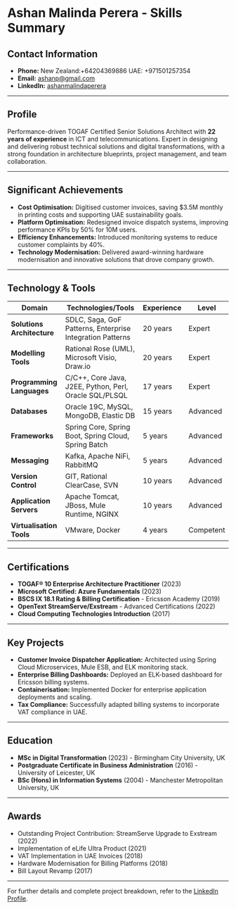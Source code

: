 # Ashan Malinda Perera - Skills Summary

## Contact Information
- **Phone:** New Zealand:+64204369886 UAE: +971501257354  
- **Email:** ashanp@gmail.com  
- **LinkedIn:** [ashanmalindaperera](https://www.linkedin.com/in/ashanmalindaperera/)  

---

## Profile
Performance-driven TOGAF Certified Senior Solutions Architect with **22 years of experience** in ICT and telecommunications. Expert in designing and delivering robust technical solutions and digital transformations, with a strong foundation in architecture blueprints, project management, and team collaboration.

---

## Significant Achievements
- **Cost Optimisation:** Digitised customer invoices, saving $3.5M monthly in printing costs and supporting UAE sustainability goals.
- **Platform Optimisation:** Redesigned invoice dispatch systems, improving performance KPIs by 50% for 10M users.
- **Efficiency Enhancements:** Introduced monitoring systems to reduce customer complaints by 40%.
- **Technology Modernisation:** Delivered award-winning hardware modernisation and innovative solutions that drove company growth.

---

## Technology & Tools

| **Domain**                 | **Technologies/Tools**                                                                                      | **Experience** | **Level** |
|-----------------------------|-------------------------------------------------------------------------------------------------------------|----------------|-----------|
| **Solutions Architecture** | SDLC, Saga, GoF Patterns, Enterprise Integration Patterns                                                  | 20 years       | Expert     |
| **Modelling Tools**        | Rational Rose (UML), Microsoft Visio, Draw.io                                                              | 20 years       | Expert     |
| **Programming Languages**  | C/C++, Core Java, J2EE, Python, Perl, Oracle SQL/PLSQL                                                     | 17 years       | Expert     |
| **Databases**              | Oracle 19C, MySQL, MongoDB, Elastic DB                                                                     | 15 years       | Advanced   |
| **Frameworks**             | Spring Core, Spring Boot, Spring Cloud, Spring Batch                                                      | 5 years        | Advanced   |
| **Messaging**              | Kafka, Apache NiFi, RabbitMQ                                                                              | 5 years        | Advanced   |
| **Version Control**        | GIT, Rational ClearCase, SVN                                                                              | 10 years       | Advanced   |
| **Application Servers**    | Apache Tomcat, JBoss, Mule Runtime, NGINX                                                                 | 10 years       | Advanced   |
| **Virtualisation Tools**   | VMware, Docker                                                                                            | 4 years        | Competent  |

---

## Certifications
- **TOGAF® 10 Enterprise Architecture Practitioner** (2023)  
- **Microsoft Certified: Azure Fundamentals** (2023)  
- **BSCS IX 18.1 Rating & Billing Certification** - Ericsson Academy (2019)  
- **OpenText StreamServe/Exstream** - Advanced Certifications (2022)  
- **Cloud Computing Technologies Introduction** (2017)  

---

## Key Projects
- **Customer Invoice Dispatcher Application:** Architected using Spring Cloud Microservices, Mule ESB, and ELK monitoring stack.
- **Enterprise Billing Dashboards:** Deployed an ELK-based dashboard for Ericsson billing systems.
- **Containerisation:** Implemented Docker for enterprise application deployments and scaling.
- **Tax Compliance:** Successfully adapted billing systems to incorporate VAT compliance in UAE.

---

## Education
- **MSc in Digital Transformation** (2023) - Birmingham City University, UK
- **Postgraduate Certificate in Business Administration** (2016) - University of Leicester, UK
- **BSc (Hons) in Information Systems** (2004) - Manchester Metropolitan University, UK

---

## Awards
- Outstanding Project Contribution: StreamServe Upgrade to Exstream (2022)  
- Implementation of eLife Ultra Product (2021)  
- VAT Implementation in UAE Invoices (2018)  
- Hardware Modernisation for Billing Platforms (2018)  
- Bill Layout Revamp (2017)  

---

For further details and complete project breakdown, refer to the [LinkedIn Profile](https://www.linkedin.com/in/ashanmalindaperera/).

<!--
**ashanp/ashanp** is a ✨ _special_ ✨ repository because its `README.md` (this file) appears on your GitHub profile.

Here are some ideas to get you started:

- 🔭 I’m currently working on ...
- 🌱 I’m currently learning ...
- 👯 I’m looking to collaborate on ...
- 🤔 I’m looking for help with ...
- 💬 Ask me about ...
- 📫 How to reach me: ...
- 😄 Pronouns: ...
- ⚡ Fun fact: ...
-->
